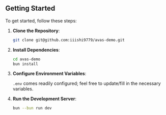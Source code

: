 ## Getting Started

To get started, follow these steps:

1. **Clone the Repository**:

   ```bash
   git clone git@github.com:iiishi9779/avas-demo.git
   ```

2. **Install Dependencies**:

   ```bash
   cd avas-demo
   bun install
   ```

3. **Configure Environment Variables**:

   `.env` comes readily configured; feel free to update/fill in the necessary variables.

4. **Run the Development Server**:

   ```bash
   bun --bun run dev
   ```

